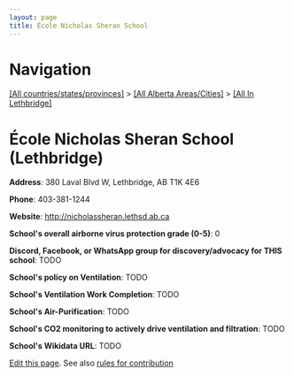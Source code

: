 ```yaml
---
layout: page
title: École Nicholas Sheran School
---
```

# Navigation

[[All countries/states/provinces]](../../..) > [[All Alberta Areas/Cities]](../..) > [[All In Lethbridge]](..)

# École Nicholas Sheran School (Lethbridge)

**Address**: 380 Laval Blvd W, Lethbridge, AB T1K 4E6

**Phone**: 403-381-1244

**Website**: <http://nicholassheran.lethsd.ab.ca>

**School's overall airborne virus protection grade (0-5)**: 0

**Discord, Facebook, or WhatsApp group for discovery/advocacy for THIS school**: TODO

**School's policy on Ventilation**: TODO

**School's Ventilation Work Completion**: TODO

**School's Air-Purification**: TODO

**School's CO2 monitoring to actively drive ventilation and filtration**: TODO

**School's Wikidata URL**: TODO


[Edit this page](https://github.com/ventilate-schools/AB/edit/main/./Lethbridge/École_Nicholas_Sheran_School.md). See also [rules for contribution](../../../contribution-rules/)